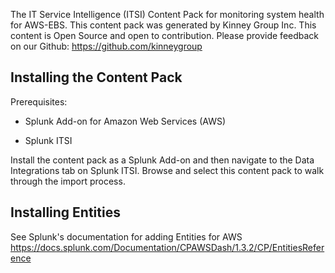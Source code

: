 The IT Service Intelligence (ITSI) Content Pack for monitoring system health for AWS-EBS. This content pack was generated by Kinney Group Inc. This content is Open Source and open to contribution. Please provide feedback on our Github: https://github.com/kinneygroup

## Installing the Content Pack

Prerequisites:
- Splunk Add-on for Amazon Web Services (AWS)

- Splunk ITSI

Install the content pack as a Splunk Add-on and then navigate to the Data Integrations tab on Splunk ITSI. Browse and select this content pack to walk through the import process.

## Installing Entities
See Splunk's documentation for adding Entities for AWS
https://docs.splunk.com/Documentation/CPAWSDash/1.3.2/CP/EntitiesReference